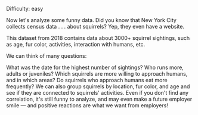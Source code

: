 Difficulty: easy

Now let's analyze some funny data. Did you know that New York City collects census data . . . about squirrels? Yep, they even have a website.

This dataset from 2018 contains data about 3000+ squirrel sightings, such as age, fur color, activities, interaction with humans, etc.

We can think of many questions:

What was the date for the highest number of sightings?
Who runs more, adults or juveniles?
Which squirrels are more willing to approach humans, and in which areas?
Do squirrels who approach humans eat more frequently?
We can also group squirrels by location, fur color, and age and see if they are connected to squirrels' activities.
Even if you don't find any correlation, it's still funny to analyze, and may even make a future employer smile — and positive reactions are what we want from employers!

